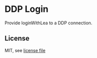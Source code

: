 # DDP Login

Provide loginWithLea to a DDP connection.

## License

MIT, see [license file](./LICENSE)
